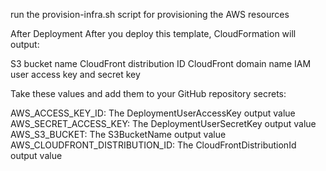 run the provision-infra.sh script for provisioning the AWS resources

After Deployment
After you deploy this template, CloudFormation will output:

S3 bucket name
CloudFront distribution ID
CloudFront domain name
IAM user access key and secret key

Take these values and add them to your GitHub repository secrets:

AWS_ACCESS_KEY_ID: The DeploymentUserAccessKey output value
AWS_SECRET_ACCESS_KEY: The DeploymentUserSecretKey output value
AWS_S3_BUCKET: The S3BucketName output value
AWS_CLOUDFRONT_DISTRIBUTION_ID: The CloudFrontDistributionId output value
